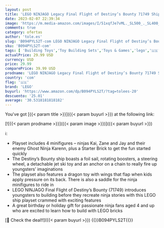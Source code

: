 ```yaml
---
layout: post
title: 'LEGO NINJAGO Legacy Final Flight of Destiny’s Bounty 71749 Ship Playset Building Kit  with Dragon and Jet Ski Toys; New 2021  147 Pieces '
date: 2023-02-07 22:39:34
image: 'https://m.media-amazon.com/images/I/51xqfJe7vML._SL500_._SL400_.jpg'
comments: true
category: ofertas
author: 'tole.es'
slug: 'B094PYLS2T-com LEGO NINJAGO Legacy Final Flight of Destiny’s Bounty...'
sku: 'B094PYLS2T-com'
tags: [ 'Building Toys','Toy Building Sets','Toys & Games','lego','🇺🇸', ]
actualPrice: 29.99 USD
currency: USD
price: 29.99
comparePrice: 39.99 USD
prodname: 'LEGO NINJAGO Legacy Final Flight of Destiny’s Bounty 71749 Ship Playset Building Kit  with Dragon and Jet Ski Toys; New 2021  147 Pieces '
country: 'com'
flag: '🇺🇸'
brand: 'LEGO'
buyurl: 'https://www.amazon.com/dp/B094PYLS2T/?tag=tolees-20'
descuento: '25.01'
average: '30.5318181818182'
---
```


You've got [{{< param title >}}]({{< param buyurl >}}) at the following link:

[![{{< param prodname >}}]({{< param image >}})]({{< param buyurl >}})

ℹ️:

- Playset includes 4 minifigures – ninjas Kai, Zane and Jay and their enemy Ghost Ninja Karenn, plus a Starter Brick to get the fun started quickly
- The Destiny’s Bounty ship boasts a foil sail, rotating boosters, a steering wheel, a detachable jet ski toy and an anchor on a chain to really fire up youngsters’ imaginations
- The playset also features a dragon toy with wings that flap when kids apply pressure on its back. There is also a saddle for the ninja minifigures to ride in
- LEGO NINJAGO Final Flight of Destiny’s Bounty (71749) introduces youngsters to building before they recreate ninja stories with this LEGO ship playset crammed with exciting features
- A great birthday or holiday gift for passionate ninja fans aged 4 and up who are excited to learn how to build with LEGO bricks

[🛒 Check the deal!!]({{< param buyurl >}})
{{<world>}}B094PYLS2T{{</world>}}
